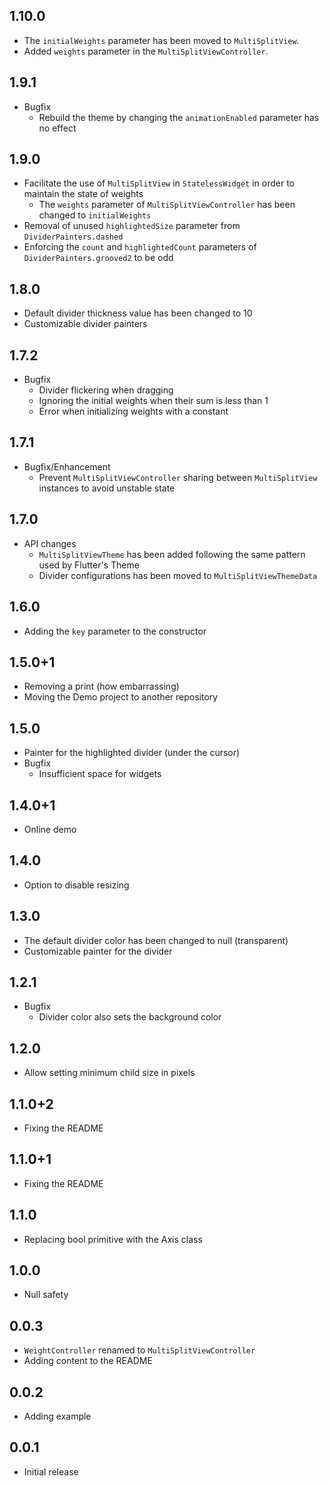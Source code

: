 ## 1.10.0

* The `initialWeights` parameter has been moved to `MultiSplitView`.
* Added `weights` parameter in the `MultiSplitViewController`.

## 1.9.1

* Bugfix
  * Rebuild the theme by changing the `animationEnabled` parameter has no effect
  
## 1.9.0

* Facilitate the use of `MultiSplitView` in `StatelessWidget` in order to maintain the state of weights
  * The `weights` parameter of `MultiSplitViewController` has been changed to `initialWeights`
* Removal of unused `highlightedSize` parameter from `DividerPainters.dashed`
* Enforcing the `count` and `highlightedCount` parameters of `DividerPainters.grooved2` to be odd
  
## 1.8.0

* Default divider thickness value has been changed to 10
* Customizable divider painters

## 1.7.2

* Bugfix
  * Divider flickering when dragging
  * Ignoring the initial weights when their sum is less than 1
  * Error when initializing weights with a constant

## 1.7.1

* Bugfix/Enhancement
  * Prevent `MultiSplitViewController` sharing between `MultiSplitView` instances to avoid unstable state

## 1.7.0

* API changes
  * `MultiSplitViewTheme` has been added following the same pattern used by Flutter's Theme
  * Divider configurations has been moved to `MultiSplitViewThemeData`

## 1.6.0

* Adding the `key` parameter to the constructor

## 1.5.0+1

* Removing a print (how embarrassing)
* Moving the Demo project to another repository

## 1.5.0

* Painter for the highlighted divider (under the cursor)
* Bugfix
  * Insufficient space for widgets

## 1.4.0+1

* Online demo

## 1.4.0

* Option to disable resizing

## 1.3.0

* The default divider color has been changed to null (transparent)
* Customizable painter for the divider

## 1.2.1

* Bugfix
  * Divider color also sets the background color

## 1.2.0

* Allow setting minimum child size in pixels

## 1.1.0+2

* Fixing the README

## 1.1.0+1

* Fixing the README

## 1.1.0

* Replacing bool primitive with the Axis class

## 1.0.0

* Null safety

## 0.0.3

* `WeightController` renamed to `MultiSplitViewController`
* Adding content to the README

## 0.0.2

* Adding example

## 0.0.1

* Initial release
